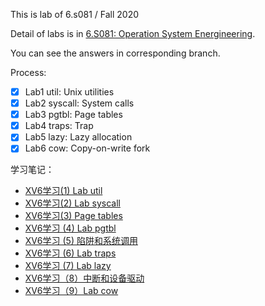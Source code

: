 This is lab of 6.s081 / Fall 2020

Detail of labs is in [6.S081: Operation System Energineering](https://pdos.csail.mit.edu/6.828/2020/schedule.html).

You can see the answers in corresponding branch.

Process:
- [x] Lab1 util: Unix utilities
- [x] Lab2 syscall: System calls
- [x] Lab3 pgtbl: Page tables
- [x] Lab4 traps: Trap
- [x] Lab5 lazy: Lazy allocation
- [x] Lab6 cow: Copy-on-write fork

学习笔记：
* [XV6学习(1) Lab util](https://juejin.cn/post/6908529535268945928)
* [XV6学习(2) Lab syscall](https://juejin.cn/post/6908542742012526599)
* [XV6学习(3) Page tables](https://juejin.cn/post/6908709289351708679)
* [XV6学习 (4) Lab pgtbl](https://juejin.cn/post/6909434516801388552)
* [XV6学习 (5) 陷阱和系统调用](https://juejin.cn/post/6913723535399747592)
* [XV6学习 (6) Lab traps](https://juejin.cn/post/6914474081278656520)
* [XV6学习 (7) Lab lazy](https://juejin.cn/post/6918311586427830286)
* [XV6学习（8）中断和设备驱动](https://juejin.cn/post/6923380387544563725)
* [XV6学习（9）Lab cow](https://juejin.cn/post/6923770778202669069/)
